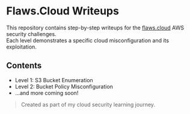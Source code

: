 # Flaws.Cloud Writeups

This repository contains step-by-step writeups for the [flaws.cloud](http://flaws.cloud/) AWS security challenges.  
Each level demonstrates a specific cloud misconfiguration and its exploitation.

## Contents
- Level 1: S3 Bucket Enumeration
- Level 2: Bucket Policy Misconfiguration
- ...and more coming soon!

> Created as part of my cloud security learning journey.
